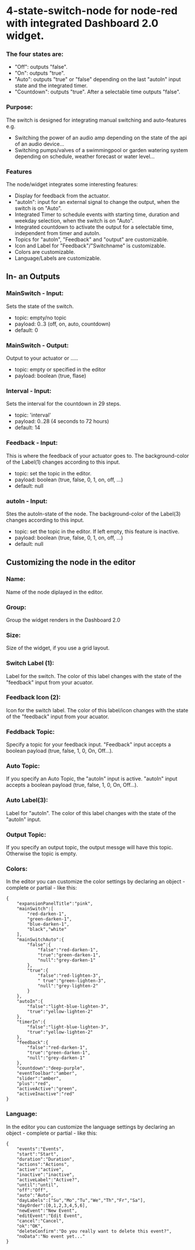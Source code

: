 # 4-state-switch-node for node-red with integrated Dashboard 2.0 widget.

### The four states are:
- "Off": outputs "false".
- "On": outputs "true".
- "Auto": outputs "true" or "false" depending on the last "autoIn" input state and the integrated timer.
- "Countdown": outputs "true". After a selectable time outputs "false".


### Purpose:
The switch is designed for integrating manual switching and auto-features e.g.
- Switching the power of an audio amp depending on the state of the api of an audio device...
- Switching pumps/valves of a swimmingpool or garden watering system depending on schedule, weather forecast or water level...


### Features
The node/widget integrates some interesting features:
- Display for feedback from the actuator.
- "autoIn": input for an external signal to change the output, when the switch is on "Auto".
- Integrated Timer to schedule events with starting time, duration and weekday selection, when the switch is on "Auto".
- Integrated countdown to activate the output for a selectable time, independent from timer and autoIn.
- Topics for "autoIn", "Feedback" and "output" are customizable.
- Icon and Label for "Feedback"/"Switchname" is customizable.
- Colors are customizable.
- Language/Labels are customizable.

## In- an Outputs

### MainSwitch - Input:
Sets the state of the switch.
- topic: empty/no topic
- payload: 0..3 (off, on, auto, countdown)
- default: 0

### MainSwitch - Output:
Output to your actuator or .....
- topic: empty or specified in the editor
- payload: boolean (true, flase)

### Interval - Input:
Sets the interval for the countdown in 29 steps.
- topic: 'interval'
- payload: 0..28 (4 seconds to 72 hours)
- default: 14

### Feedback - Input:
This is where the feedback of your actuator goes to. The background-color of the Label(1) changes according to this input.
- topic: set the topic in the editor.
- payload: boolean (true, false, 0, 1, on, off, ...)
- default: null

### autoIn - Input:
Stes the autoIn-state of the node. The background-color of the Label(3) changes according to this input.
- topic: set the topic in the editor. If left empty, this feature is inactive.
- payload: boolean (true, false, 0, 1, on, off, ...)
- default: null

## Customizing the node in the editor

### Name:
Name of the node diplayed in the editor.

### Group:
Group the widget renders in the Dashboard 2.0

### Size:
Size of the widget, if you use a grid layout.

### Switch Label (1):
Label for the switch. The color of this label changes with the state of the "feedback" input from your acuator.

### Feedback Icon (2):
Icon for the switch label. The color of this label/icon changes with the state of the "feedback" input from your acuator.

### Feddback Topic:
Specify a topic for your feedback input. "Feedback" input accepts a boolean payload (true, false, 1, 0, On, Off...).

### Auto Topic:
If you specify an Auto Topic, the "autoIn" input is active. "autoIn" input accepts a boolean payload (true, false, 1, 0, On, Off...).

### Auto Label(3):
Label for "autoIn". The color of this label changes with the state of the "autoIn" input.

### Output Topic:
If you specify an output topic, the output messge will have this topic. Otherwise the topic is empty.

### Colors:
In the editor you can customize the color settings by declaring an object - complete or partial - like this:
```
{
    "expansionPanelTitle":"pink",
    "mainSwitch":[
        "red-darken-1",
        "green-darken-1",
        "blue-darken-1",
        "black","white"
    ],
    "mainSwitchAuto":{
        "false":{
            "false":"red-darken-1",
            "true":"green-darken-1",
            "null":"grey-darken-1"
        },
        "true":{
            "false":"red-lighten-3",
            " true":"green-lighten-3",
            "null":"grey-lighten-2"
        }
    },
    "autoIn":{
        "false":"light-blue-lighten-3",
        "true":"yellow-lighten-2"
    },
    "timerIn":{
        "false":"light-blue-lighten-3",
        "true":"yellow-lighten-2"
    },
    "feedback":{
        "false":"red-darken-1",
        "true":"green-darken-1",
        "null":"grey-darken-1"
    },
    "countdown":"deep-purple",
    "eventToolbar":"amber",
    "slider":"amber",
    "plus":"red",
    "activeActive":"green",
    "activeInactive":"red"
}
```

### Language:
In the editor you can customize the language settings by declaring an object - complete or partial - like this:
```
{
    "events":"Events",
    "start":"Start",
    "duration":"Duration",
    "actions":"Actions",
    "active":"active",
    "inactive":"inactive",
    "activeLabel":"Active?",
    "until":"until",
    "off":"Off",
    "auto":"Auto",
    "dayLabels":["Su","Mo","Tu","We","Th","Fr","Sa"],
    "dayOrder":[0,1,2,3,4,5,6],
    "newEvent":"New Event",
    "editEvent":"Edit Event",
    "cancel":"Cancel",
    "ok":"OK",
    "deleteConfirm":"Do you really want to delete this event?",
    "noData":"No event yet..."
}
```
